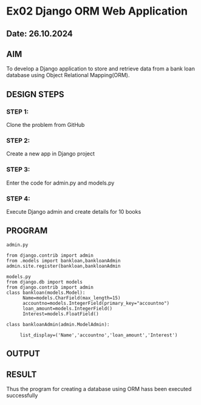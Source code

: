 # Ex02 Django ORM Web Application
## Date: 26.10.2024

## AIM
To develop a Django application to store and retrieve data from a bank loan database using Object Relational Mapping(ORM).





## DESIGN STEPS

### STEP 1:
Clone the problem from GitHub

### STEP 2:
Create a new app in Django project

### STEP 3:
Enter the code for admin.py and models.py

### STEP 4:
Execute Django admin and create details for 10 books

## PROGRAM
```
admin.py

from django.contrib import admin
from .models import bankloan,bankloanAdmin
admin.site.register(bankloan,bankloanAdmin

models.py
from django.db import models
from django.contrib import admin
class bankloan(models.Model):
      Name=models.CharField(max_length=15)
      accountno=models.IntegerField(primary_key="accountno")
      loan_amount=models.IntegerField()
      Interest=models.FloatField()
      
class bankloanAdmin(admin.ModelAdmin):
 
     list_display=('Name','accountno','loan_amount','Interest')
```



## OUTPUT




## RESULT
Thus the program for creating a database using ORM hass been executed successfully
